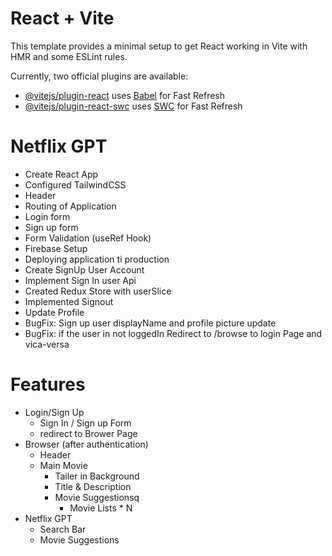 # React + Vite

This template provides a minimal setup to get React working in Vite with HMR and some ESLint rules.

Currently, two official plugins are available:

- [@vitejs/plugin-react](https://github.com/vitejs/vite-plugin-react/blob/main/packages/plugin-react) uses [Babel](https://babeljs.io/) for Fast Refresh
- [@vitejs/plugin-react-swc](https://github.com/vitejs/vite-plugin-react/blob/main/packages/plugin-react-swc) uses [SWC](https://swc.rs/) for Fast Refresh

# Netflix GPT
- Create React App
- Configured TailwindCSS
- Header
- Routing of Application
- Login form
- Sign up form
- Form Validation (useRef Hook)
- Firebase Setup
- Deploying application ti production
- Create SignUp User Account
- Implement Sign In user Api
- Created Redux Store with userSlice
- Implemented Signout
- Update Profile
- BugFix: Sign up user displayName and profile picture update
- BugFix: if the user in not loggedIn Redirect to /browse to login Page and vica-versa

# Features
- Login/Sign Up
    - Sign In / Sign up Form
    - redirect to Brower Page
- Browser (after authentication)
    - Header
    - Main Movie
        - Tailer in Background
        - Title & Description
        - Movie Suggestionsq
            - Movie Lists * N
- Netflix GPT
    - Search Bar
    - Movie Suggestions
